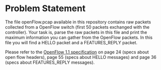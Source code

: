 # Problem Statement

The file openFlow.pcap available in this repository contains raw packets collected from a OpenFlow switch (first 50 packets exchanged with the controller). Your task is, parse the raw packets in this file and print the maximum information you can gather from the OpenFlow packets. 
In this file you will find a HELLO packet and a FEATURES_REPLY packet.

Please refer to the [OpenFlow 1.1 specification](http://archive.openflow.org/documents/openflow-spec-v1.1.0.pdf) on page 24 (specs about open flow headers), page 55 (specs about HELLO messages) and page 36 (specs about FEATURES_REPLY messages).
